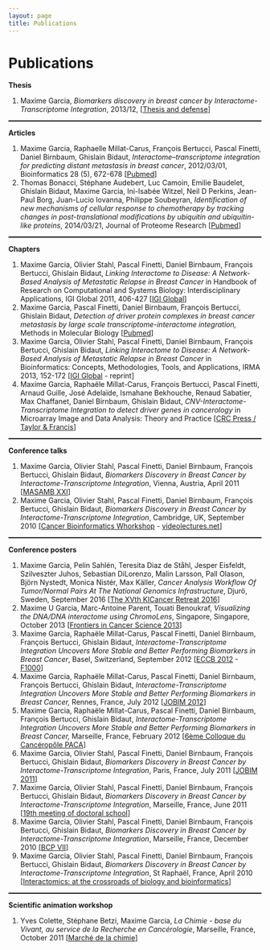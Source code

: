 ```yaml
---
layout: page
title: Publications
---
```


<div class="card">
  <div class="card-header"><h1>Publications</h1></div>
  <div class="card-block">
  <p><strong><i class="fa fa-book fa-1x" aria-hidden="true"></i> Thesis</strong></p>
  <ol>
  <li>Maxime Garcia, <em>Biomarkers discovery in breast cancer by Interactome-Transcriptome Integration</em>, 2013/12, [<a href="http://ithake.eu/thesis" target="_blank">Thesis and defense</a>]</li>
  </ol>
  <div style="width: 100%; height: 2px; background-color: #000000; align: center;"></div>
  <p><strong><i class="fa fa-file-text-o fa-1x" aria-hidden="true"></i> Articles <a href="#"><i class="fa fa-long-arrow-up" aria-hidden="true"></i></a></strong></p>
  <ol>
  <li>Maxime Garcia, Raphaelle Millat-Carus, François Bertucci, Pascal Finetti, Daniel Birnbaum, Ghislain Bidaut, <em>Interactome–transcriptome integration for predicting distant metastasis in breast cancer</em>, 2012/03/01, Bioinformatics 28 (5), 672-678 [<a href="http://www.ncbi.nlm.nih.gov/pubmed/22238264" target="_blank">Pubmed</a>]</li>
  <li>Thomas Bonacci, Stéphane Audebert, Luc Camoin, Emilie Baudelet, Ghislain Bidaut, Maxime Garcia, Ini-Isabée Witzel, Neil D Perkins, Jean-Paul Borg, Juan-Lucio Iovanna, Philippe Soubeyran, <em> Identification of new mechanisms of cellular response to chemotherapy by tracking changes in post-translational modifications by ubiquitin and ubiquitin-like proteins</em>, 2014/03/21, Journal of Proteome Research [<a href="http://www.ncbi.nlm.nih.gov/pubmed/24654937" target="_blank">Pubmed</a>]</li>
  </ol>
  <div style="width: 100%; height: 2px; background-color: #000000; align: center;"></div>
  <p><strong><i class="fa fa-files-o fa-1x" aria-hidden="true"></i> Chapters <a href="#"><i class="fa fa-long-arrow-up" aria-hidden="true"></i></a></strong></p>
  <ol>
  <li>Maxime Garcia, Olivier Stahl, Pascal Finetti, Daniel Birnbaum, François Bertucci, Ghislain Bidaut, <em>Linking Interactome to Disease: A Network-Based Analysis of Metastatic Relapse in Breast Cancer</em> in Handbook of Research on Computational and Systems Biology: Interdisciplinary Applications, IGI Global 2011, 406-427 [<a href="http://www.igi-global.com/chapter/linking-interactome-disease/52327" target="_blank">IGI Global</a>]</li>
  <li>Maxime Garcia, Pascal Finetti, Daniel Birnbaum, François Bertucci, Ghislain Bidaut, <em>Detection of driver protein complexes in breast cancer metastasis by large scale transcriptome-interactome integration, </em>Methods in Molecular Biology [<a href="http://www.ncbi.nlm.nih.gov/pubmed/24233778" target="_blank">Pubmed</a>]</li>
  <li>Maxime Garcia, Olivier Stahl, Pascal Finetti, Daniel Birnbaum, François Bertucci, Ghislain Bidaut, <em>Linking Interactome to Disease: A Network-Based Analysis of Metastatic Relapse in Breast Cancer </em>in Bioinformatics: Concepts, Methodologies, Tools, and Applications, IRMA 2013, 152-172 [<a href="http://www.igi-global.com/chapter/linking-interactome-disease/76061" target="_blank">IGI Global</a> - reprint]</li>
  <li>Maxime Garcia, Raphaële Millat-Carus, François Bertucci, Pascal Finetti, Arnaud Guille, José Adelaïde, Ismahane Bekhouche, Renaud Sabatier, Max Chaffanet, Daniel Birnbaum, Ghislain Bidaut, <em>CNV-Interactome-Transcriptome Integration to detect driver genes in cancerology</em> in Microarray Image and Data Analysis: Theory and Practice [<a href="http://www.crcpress.com/product/isbn/9781466586826">CRC Press / Taylor & Francis</a>]</li>
  </ol>
  <div style="width: 100%; height: 2px; background-color: #000000; align: center;"></div>
  <p><strong><i class="fa fa-users fa-1x" aria-hidden="true"></i> Conference talks <a href="#"><i class="fa fa-long-arrow-up" aria-hidden="true"></i></a></strong></p>
  <ol>
  <li>Maxime Garcia, Olivier Stahl, Pascal Finetti, Daniel Birnbaum, François Bertucci, Ghislain Bidaut, <em>Biomarkers Discovery in Breast Cancer by Interactome-Transcriptome Integration</em>, Vienna, Austria, April 2011 [<a href="http://www.cibiv.at/workshops/masamb11/" target="_blank">MASAMB XXI</a>]</li>
  <li>Maxime Garcia, Olivier Stahl, Pascal Finetti, Daniel Birnbaum, François Bertucci, Ghislain Bidaut, <em>Biomarkers Discovery in Breast Cancer by Interactome-Transcriptome Integration</em>, Cambridge, UK, September 2010 [<a href="http://www.enm.bris.ac.uk/cig/cb/" target="_blank">Cancer Bioinformatics Whorkshop</a> - <a href="http://videolectures.net/cancerbioinformatics2010_garcia_bdbc/" target="_blank">videolectures.net</a>]</li>
  </ol>
  <div style="width: 100%; height: 2px; background-color: #000000; align: center;"></div>
  <p><strong><i class="fa fa-users fa-1x" aria-hidden="true"></i> Conference posters <a href="#"><i class="fa fa-long-arrow-up" aria-hidden="true"></i></a></strong></p>
  <ol>
  <li>Maxime Garcia, Pelin Sahlén, Teresita Diaz de Ståhl, Jesper Eisfeldt, Szilveszter Juhos, Sebastian DiLorenzo, Malin Larsson, Pall Olason, Björn Nystedt, Monica Nistér, Max Käller, <em>Cancer Analysis Workflow Of Tumor/Normal Pairs At The National Genomics Infrastructure</em>, Djurö, Sweden, September 2016 [<a href="http://ki.se/en/research/retreat" target="_blank">The XVth KICancer Retreat 2016</a>]</li>
  <li>Maxime U Garcia, Marc-Antoine Parent, Touati Benoukraf, <em>Visualizing the DNA/DNA interactome using ChromoLens</em>, Singapore, Singapore, October 2013 [<a href="https://www.csi.nus.edu.sg/ws/event/frontiers-in-cancer-science-2013" target="_blank">Frontiers in Cancer Science 2013</a>]</li>
  <li>Maxime Garcia, Raphaële Millat-Carus, Pascal Finetti, Daniel Birnbaum, François Bertucci, Ghislain Bidaut, <em>Interactome-Transcriptome Integration Uncovers More Stable and Better Performing Biomarkers in Breast Cancer</em>, Basel, Switzerland, September 2012 [<a href="http://www.eccb12.org/" target="_blank">ECCB 2012</a> - <a href="http://f1000.com/posters/browse/summary/1092249">F1000</a>]</li>
  <li>Maxime Garcia, Raphaële Millat-Carus, Pascal Finetti, Daniel Birnbaum, François Bertucci, Ghislain Bidaut, <em>Interactome-Transcriptome Integration Uncovers More Stable and Better Performing Biomarkers in Breast Cancer, </em>Rennes, France, July 2012 [<a href="http://jobim2012.inria.fr/" target="_blank">JOBIM 2012</a>]</li>
  <li>Maxime Garcia, Raphaële Millat-Carus, Pascal Finetti, Daniel Birnbaum, François Bertucci, Ghislain Bidaut, <em>Interactome-Transcriptome Integration Uncovers More Stable and Better Performing Biomarkers in Breast Cancer, </em>Marseille, France, February 2012 [<a href="http://www.canceropolepaca-colloque.org/fr/" target="_blank">6ème Colloque du Cancéropôle PACA</a>]</li>
  <li>Maxime Garcia, Olivier Stahl, Pascal Finetti, Daniel Birnbaum, François Bertucci, Ghislain Bidaut, <em>Biomarkers Discovery in Breast Cancer by Interactome-Transcriptome Integration</em>, Paris, France, July 2011 [<a href="http://www.sfbi.fr/sites/default/files/jobim/jobim2011/index.html" target="_blank">JOBIM 2011</a>]</li>
  <li>Maxime Garcia, Olivier Stahl, Pascal Finetti, Daniel Birnbaum, François Bertucci, Ghislain Bidaut, <em>Biomarkers Discovery in Breast Cancer by Interactome-Transcriptome Integration</em>, Marseille, France, June 2011 [<a href="http://www.adum.fr/as/ed/svs/page.pl?page=colloqueED" target="_blank">19th meeting of doctoral school</a>]</li>
  <li>Maxime Garcia, Olivier Stahl, Pascal Finetti, Daniel Birnbaum, François Bertucci, Ghislain Bidaut, <em>Biomarkers Discovery in Breast Cancer by Interactome-Transcriptome Integration</em>, Marseille, France, December 2010 [<a href="http://www.cinam.univ-mrs.fr/site/BCP/" target="_blank">BCP VII</a>]</li>
  <li>Maxime Garcia, Olivier Stahl, Pascal Finetti, Daniel Birnbaum, François Bertucci, Ghislain Bidaut, <em>Biomarkers Discovery in Breast Cancer by Interactome-Transcriptome Integration</em>, St Raphaël, France, April 2010 [<a href="http://www.nbic.nl/uploads/media/Affichette_203.pdf" target="_blank">Interactomics: at the crossroads of biology and bioinformatics</a>]</li>
  </ol>
  <div style="width: 100%; height: 2px; background-color: #000000; align: center;"></div>
  <p><strong><i class="fa fa-users fa-1x" aria-hidden="true"></i> Scientific animation workshop <a href="#"><i class="fa fa-long-arrow-up" aria-hidden="true"></i></a></strong></p>
  <ol>
  <li>Yves Colette, Stéphane Betzi, Maxime Garcia, <em>La Chimie - base du Vivant, au service de la Recherche en Cancérologie</em>, Marseille, France, October 2011 [<a href="http://www.old.canceropole-paca.fr/fileadmin/Animation_scientifique/AS_2011/OCTOBRE/Culture_scientifiqueCHIMIE-VF.pdf" target="_blank">Marché de la chimie</a>]</li>
  </ol>
  </div>
</div>
